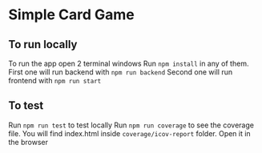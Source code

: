 # Simple Card Game

## To run locally

To run the app open 2 terminal windows
Run `npm install` in any of them.
First one will run backend with `npm run backend`
Second one will run frontend with `npm run start`

## To test

Run `npm run test` to test locally
Run `npm run coverage` to see the coverage file. You will find index.html inside `coverage/icov-report` folder. Open it in the browser
